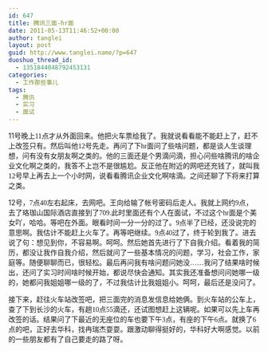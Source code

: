 ```yaml
---
id: 647
title: 腾讯三面-hr面
date: 2011-05-13T11:46:52+00:00
author: tanglei
layout: post
guid: http://www.tanglei.name/?p=647
duoshuo_thread_id:
  - 1351844048792453131
categories:
  - 工作那些事儿
tags:
  - 腾讯
  - 实习
  - 面试
---
```

<div>
  <p>
    11<span style="font-family: 宋体;">号晚上</span><span style="font-family: 'Times New Roman';">11</span><span style="font-family: 宋体;">点才从外面回来。他把火车票给我了。我就说看看能不能赶上了，赶不上改签只有。然后叫他</span><span style="font-family: 'Times New Roman';">12</span><span style="font-family: 宋体;">号先走。再问了下</span><span style="font-family: 'Times New Roman';">hr</span><span style="font-family: 宋体;">面问了些啥问题，都是谈人生谈理想，问有没有女朋友啊之类的。他的三面还是个男滴问滴，担心问些啥腾讯的啥企业文化啊之类的，我答不上岂不是很尴尬。反正他在附近的网吧还充钱了，就叫我</span><span style="font-family: 'Times New Roman';">12</span><span style="font-family: 宋体;">号早上再去上一个小时网，说看看腾讯企业文化啊啥滴。之间还聊了下将来打算之类。</span>
  </p>
  
  <p>
    12<span style="font-family: 宋体;">号，</span><span style="font-family: 'Times New Roman';">7</span><span style="font-family: 宋体;">点</span><span style="font-family: 'Times New Roman';">40</span><span style="font-family: 宋体;">左右起床，去网吧。王向给输了帐号密码后走人。我就上网约</span><span style="font-family: 'Times New Roman';">9</span><span style="font-family: 宋体;">点，去了珞珈山国际酒店直接到了</span><span style="font-family: 'Times New Roman';">709.</span><span style="font-family: 宋体;">此时里面还有个人在面试，不过这个</span><span style="font-family: 'Times New Roman';">hr</span><span style="font-family: 宋体;">面是个美女吖，哈哈。等吧在外面。眼看时间一分一分的过了。</span><span style="font-family: 'Times New Roman';">9</span><span style="font-family: 宋体;">点半了已经，还没说完的意思啊。我估计不能赶上火车了。再等吧继续。</span><span style="font-family: 'Times New Roman';">9</span><span style="font-family: 宋体;">点</span><span style="font-family: 'Times New Roman';">40</span><span style="font-family: 宋体;">过了，终于轮到我了。进去说了句：想见到你，不容易啊。呵呵。然后她首先进行了下自我介绍。看着我的简历，都没让我作自我介绍，然后就问了一些基本情况的问题，学习，社会工作，家庭等。随便聊聊而已，很轻松。最后再问我有啥问题问她没……我问了结果啥时候出，还问了实习时间啥时候开始，都说尽快会通知。其实我还准备想问问她哪一级的，她都问我姐姐哪一级的了，不过我估计比我姐姐小。呵呵，最后还是没问了。</span>
  </p>
  
  <p>
    接下来，赶往火车站改签吧，把三面完的消息发信息给她俩。到火车站的公车上，查了下到长沙的火车，有趟<span style="font-family: 'Times New Roman';">10</span><span style="font-family: 宋体;">点</span><span style="font-family: 'Times New Roman';">55</span><span style="font-family: 宋体;">滴还，还试图想赶上这辆呢。如果可以先上车再改签的话。结果问了下最近的无座位的车也要下午</span><span style="font-family: 'Times New Roman';">3</span><span style="font-family: 宋体;">点，有座的下午</span><span style="font-family: 'Times New Roman';">6</span><span style="font-family: 宋体;">点。就换了</span><span style="font-family: 'Times New Roman';">6</span><span style="font-family: 宋体;">点的吧，正好去华科，找冉瑞杰耍耍。跟激动聊得挺好的，华科好大啊感觉。以前的一些朋友都有了自己要走的路了呀。</span>
  </p>
</div>
